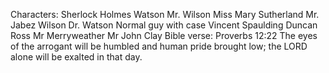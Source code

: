 Characters:
  Sherlock Holmes
  Watson
  Mr. Wilson
  Miss Mary Sutherland
  Mr. Jabez Wilson
  Dr. Watson
  Normal guy with case
  Vincent Spaulding
  Duncan Ross
  Mr Merryweather
  Mr John Clay
Bible verse:
  Proverbs 12:22
  The eyes of the arrogant will be humbled and human pride brought low; the LORD alone will be exalted in that day.
